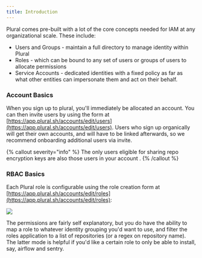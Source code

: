 ```yaml
---
title: Introduction
---
```


Plural comes pre-built with a lot of the core concepts needed for IAM at any organizational scale. These include:

* Users and Groups - maintain a full directory to manage identity within Plural
* Roles - which can be bound to any set of users or groups of users to allocate permissions
* Service Accounts - dedicated identities with a fixed policy as far as what other entities can impersonate them and act on their behalf.

### Account Basics

When you sign up to plural, you'll immediately be allocated an account. You can then invite users by using the form at [https://app.plural.sh/accounts/edit/users](https://app.plural.sh/accounts/edit/users). Users who sign up organically will get their own accounts, and will have to be linked afterwards, so we recommend onboarding additional users via invite.

{% callout severity="info" %}
The only users eligible for sharing repo encryption keys are also those users in your account .
{% /callout %}

### RBAC Basics

Each Plural role is configurable using the role creation form at [https://app.plural.sh/accounts/edit/roles](https://app.plural.sh/accounts/edit/roles):

![](/assets/Screen%20Shot%202021-07-23%20at%205.47.19%20PM.png)

The permissions are fairly self explanatory, but you do have the ability to map a role to whatever identity grouping you'd want to use, and filter the roles application to a list of repositories (or a regex on repository name). The latter mode is helpful if you'd like a certain role to only be able to install, say, airflow and sentry.
